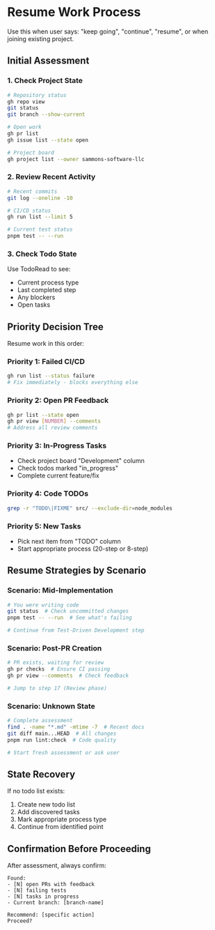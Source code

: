 # Resume Work Process

Use this when user says: "keep going", "continue", "resume", or when joining existing project.

## Initial Assessment

### 1. Check Project State
```bash
# Repository status
gh repo view
git status
git branch --show-current

# Open work
gh pr list
gh issue list --state open

# Project board
gh project list --owner sammons-software-llc
```

### 2. Review Recent Activity
```bash
# Recent commits
git log --oneline -10

# CI/CD status  
gh run list --limit 5

# Current test status
pnpm test -- --run
```

### 3. Check Todo State
Use TodoRead to see:
- Current process type
- Last completed step
- Any blockers
- Open tasks

## Priority Decision Tree

Resume work in this order:

### Priority 1: Failed CI/CD
```bash
gh run list --status failure
# Fix immediately - blocks everything else
```

### Priority 2: Open PR Feedback
```bash
gh pr list --state open
gh pr view [NUMBER] --comments
# Address all review comments
```

### Priority 3: In-Progress Tasks
- Check project board "Development" column
- Check todos marked "in_progress"
- Complete current feature/fix

### Priority 4: Code TODOs
```bash
grep -r "TODO\|FIXME" src/ --exclude-dir=node_modules
```

### Priority 5: New Tasks
- Pick next item from "TODO" column
- Start appropriate process (20-step or 8-step)

## Resume Strategies by Scenario

### Scenario: Mid-Implementation
```bash
# You were writing code
git status  # Check uncommitted changes
pnpm test -- --run  # See what's failing

# Continue from Test-Driven Development step
```

### Scenario: Post-PR Creation
```bash
# PR exists, waiting for review
gh pr checks  # Ensure CI passing
gh pr view --comments  # Check feedback

# Jump to step 17 (Review phase)
```

### Scenario: Unknown State
```bash
# Complete assessment
find . -name "*.md" -mtime -7  # Recent docs
git diff main...HEAD  # All changes
pnpm run lint:check  # Code quality

# Start fresh assessment or ask user
```

## State Recovery

If no todo list exists:
1. Create new todo list
2. Add discovered tasks
3. Mark appropriate process type
4. Continue from identified point

## Confirmation Before Proceeding

After assessment, always confirm:
```
Found:
- [N] open PRs with feedback
- [N] failing tests
- [N] tasks in progress
- Current branch: [branch-name]

Recommend: [specific action]
Proceed?
```